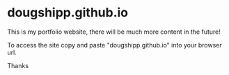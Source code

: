 # dougshipp.github.io
This is my portfolio website, there will be much more content in the future!

To access the site copy and paste "dougshipp.github.io" into your browser url.

Thanks
